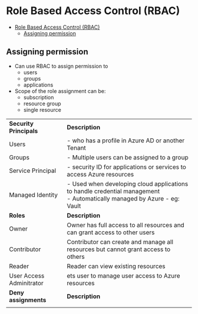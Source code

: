 # Role Based Access Control (RBAC)

- [Role Based Access Control (RBAC)](#role-based-access-control-rbac)
  - [Assigning permission](#assigning-permission)

## Assigning permission

- Can use RBAC to assign permission to 
  - users
  - groups
  - applications
- Scope of the role assignment can be:
  - subscription
  - resource group
  - single resource

|                          |                                                                                                                           |
| ------------------------ | ------------------------------------------------------------------------------------------------------------------------- |
| **Security Principals**  | **Description**                                                                                                           |
| Users                    | - who has a profile in Azure AD or another Tenant                                                                         |
| Groups                   | - Multiple users can be assigned to a group                                                                               |
| Service Principal        | - security ID for applications or services to access Azure resources                                                      |
| Managed Identity         | - Used when developing cloud applications to handle credential management<br>- Automatically managed by Azure - eg: Vault |
| **Roles**                | **Description**                                                                                                           |
| Owner                    | Owner has full access to all resources and can grant access to other users                                                |
| Contributor              | Contributor can create and manage all resources but cannot grant access to others                                         |
| Reader                   | Reader can view existing resources                                                                                        |
| User Access Adminitrator | ets user to manage user access to Azure resources                                                                         |
| **Deny assignments**     | **Description**                                                                                                           |
|                          |                                                                                                                           |
